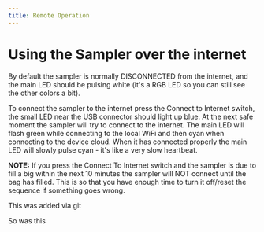 ```yaml
---
title: Remote Operation
---
```


# Using the Sampler over the internet

By default the sampler is normally DISCONNECTED from the internet, and the main LED should be pulsing white (it's a RGB LED so you can still see the other colors a bit).

To connect the sampler to the internet press the Connect to Internet switch, the small LED near the USB connector should light up blue. At the next safe moment the sampler will try to connect to the internet.  The main LED will flash green while connecting to the local WiFi and then cyan when connecting to the device cloud.  When it has connected properly the main LED will slowly pulse cyan - it's like a very slow heartbeat.

**NOTE:** If you press the Connect To Internet switch and the sampler is due to fill a big within the next 10 minutes the sampler will NOT connect until the bag has filled.  This is so that you have enough time to turn it off/reset the sequence if something goes wrong.



This was added via git



So was this